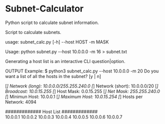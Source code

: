 # Subnet-Calculator
Python script to calculate subnet information.

Script to calculate subnets.

usage: subnet_calc.py [-h] --host HOST -m MASK

Usage: python subnet.py --host 10.0.0.0 -m 16 > subnet.txt

Generating a host list is an interactive CLI question|option.

OUTPUT Example:
$ python3 subnet_calc.py --host 10.0.0.0 -m 20
Do you want a list of all the hosts in the subnet? [y | n]

[*] Network (long):     10.0.0.0/255.255.240.0
[*] Network (short):    10.0.0.0/20
[*] Broadcast:          10.0.15.255
[*] Host Mask:          0.0.15.255
[*] Net Mask:           255.255.240.0
[*] Minimun Host:       10.0.0.1
[*] Maximum Host:       10.0.15.254
[*] Hosts per Network:  4094

#############
  Host List
#############  
10.0.0.1
10.0.0.2
10.0.0.3
10.0.0.4
10.0.0.5
10.0.0.6
10.0.0.7
